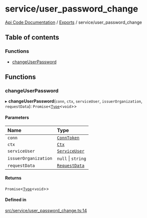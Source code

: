 # service/user\_password\_change
 
[Api Code Documentation](../README.md) / [Exports](../modules.md) / service/user\_password\_change

## Table of contents

### Functions

- [changeUserPassword](service_user_password_change.md#changeuserpassword)

## Functions

### changeUserPassword

▸ **changeUserPassword**(`conn`, `ctx`, `serviceUser`, `issuerOrganization`, `requestData`): `Promise`\<[`Type`](result.md#type)\<`void`\>\>

#### Parameters

| Name | Type |
| :------ | :------ |
| `conn` | [`ConnToken`](service_conn.md#conntoken) |
| `ctx` | [`Ctx`](../interfaces/lib_ctx.Ctx.md) |
| `serviceUser` | [`ServiceUser`](../interfaces/service_domain_organization_service_user.ServiceUser.md) |
| `issuerOrganization` | ``null`` \| `string` |
| `requestData` | [`RequestData`](../interfaces/service_domain_organization_user_password_change.RequestData.md) |

#### Returns

`Promise`\<[`Type`](result.md#type)\<`void`\>\>

#### Defined in

[src/service/user_password_change.ts:14](https://github.com/openkfw/TruBudget/blob/086d599/api/src/service/user_password_change.ts#L14)
